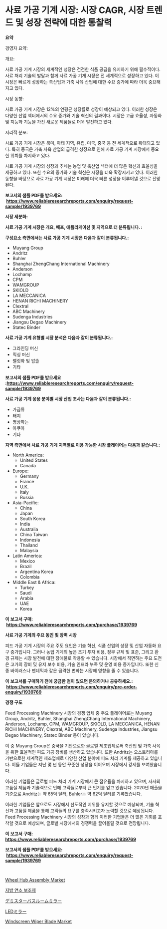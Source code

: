 <p><h1>사료 가공 기계 시장: 시장 CAGR, 시장 트렌드 및 성장 전략에 대한 통찰력</h1></p><p><strong>요약</strong></p>
<p><p>경영자 요약:</p><p>개요:</p><p>사료 가공 기계 시장의 세계적인 성장은 건전한 식품 공급을 유지하기 위해 필수적이다. 사료 처리 기술의 발달과 함께 사료 가공 기계 시장은 전 세계적으로 성장하고 있다. 이 시장은 빠르게 성장하는 축산업과 가축 사육 산업에 대한 수요 증가에 따라 더욱 중요해지고 있다.</p><p>시장 동향:</p><p>사료 가공 기계 시장은 12%의 연평균 성장률로 성장이 예상되고 있다. 이러한 성장은 다양한 산업 섹터에서의 수요 증가와 기술 혁신의 결과이다. 시장은 고급 효율성, 자동화 및 지능화 기능을 가진 새로운 제품들로 더욱 발전하고 있다.</p><p>지리적 분포:</p><p>사료 가공 기계 시장은 북미, 아태 지역, 유럽, 미국, 중국 등 전 세계적으로 확대되고 있다. 특히 중국은 가축 사육 산업의 급격한 성장으로 인해 사료 가공 기계 시장에서 중요한 위치를 차지하고 있다.</p><p>사료 가공 기계 시장의 성장과 추세는 농업 및 축산업 섹터에 더 많은 혁신과 효율성을 제공하고 있다. 또한 수요의 증가와 기술 혁신은 시장을 더욱 확장시키고 있다. 이러한 동향을 바탕으로 사료 가공 기계 시장은 미래에 더욱 빠른 성장을 이루어낼 것으로 전망된다.</p></p>
<p><strong>보고서의 샘플 PDF를 받으세요: &nbsp;<a href="https://www.reliableresearchreports.com/enquiry/request-sample/1939769">https://www.reliableresearchreports.com/enquiry/request-sample/1939769</a></strong></p>
<p><strong>시장 세분화:</strong></p>
<p><strong> 사료 가공 기계 시장은 개요, 배포, 애플리케이션 및 지역으로 더 분류됩니다. :</strong></p>
<p><strong>구성요소 측면에서는 사료 가공 기계 시장은 다음과 같이 분류됩니다.:</strong></p>
<p><ul><li>Muyang Group</li><li>Andritz</li><li>Buhler</li><li>Shanghai ZhengChang International Machinery</li><li>Anderson</li><li>Lochamp</li><li>CPM</li><li>WAMGROUP</li><li>SKIOLD</li><li>LA MECCANICA</li><li>HENAN RICHI MACHINERY</li><li>Clextral</li><li>ABC Machinery</li><li>Sudenga Industries</li><li>Jiangsu Degao Machinery</li><li>Statec Binder</li></ul></p>
<p><strong> 사료 가공 기계 유형별 시장 분석은 다음과 같이 분류됩니다.:</strong></p>
<p><ul><li>그라인딩 머신</li><li>믹싱 머신</li><li>펠릿화 및 압출</li><li>기타</li></ul></p>
<p><strong>보고서의 샘플 PDF를 받으세요 :<a href="https://www.reliableresearchreports.com/enquiry/request-sample/1939769">https://www.reliableresearchreports.com/enquiry/request-sample/1939769</a></strong></p>
<p><strong> 사료 가공 기계 응용 분야별 시장 산업 조사는 다음과 같이 분류됩니다.:</strong></p>
<p><ul><li>가금류</li><li>돼지</li><li>명상하는</li><li>아쿠아</li><li>기타</li></ul></p>
<p><strong>지역 측면에서 사료 가공 기계 지역별로 이용 가능한 시장 플레이어는 다음과 같습니다.:</strong></p>
<p><ul>
    <li>
        North America:
        <ul>
            <li>United States</li>
            <li>Canada</li>
        </ul>
    </li>
    <li>
        Europe:
        <ul>
            <li>Germany</li>
            <li>France</li>
            <li>U.K.</li>
            <li>Italy</li>
            <li>Russia</li>
        </ul>
    </li>
    <li>
        Asia-Pacific:
        <ul>
            <li>China</li>
            <li>Japan</li>
            <li>South Korea</li>
            <li>India</li>
            <li>Australia</li>
            <li>China Taiwan</li>
            <li>Indonesia</li>
            <li>Thailand</li>
            <li>Malaysia</li>
        </ul>
    </li>
    <li>
        Latin America:
        <ul>
            <li>Mexico</li>
            <li>Brazil</li>
            <li>Argentina Korea</li>
            <li>Colombia</li>
        </ul>
    </li>
    <li>
        Middle East & Africa:
        <ul>
            <li>Turkey</li>
            <li>Saudi</li>
            <li>Arabia</li>
            <li>UAE</li>
            <li>Korea</li>
        </ul>
    </li>
    </ul></p>
<p><strong>이 보고서 구매: &nbsp;<a href="https://www.reliableresearchreports.com/purchase/1939769">https://www.reliableresearchreports.com/purchase/1939769</a></strong></p>
<p><strong>사료 가공 기계의 주요 동인 및 장벽 시장</strong></p>
<p><p>피드 가공 기계 시장의 주요 주도 요인은 기술 혁신, 식품 산업의 성장 및 산업 자동화 요구 증가입니다. 그러나 농업 기계의 높은 초기 투자 비용, 정부 규제 및 표준, 그리고 환경 규제는 시장 발전에 대한 장애물로 작용할 수 있습니다. 시장에서 직면하는 주요 도전은 고가의 장비 및 유지 보수 비용, 기술 인프라 부족 및 운영 비용 증가입니다. 또한 신종 바이러스나 팬데믹과 같은 급격한 변화는 시장에 영향을 줄 수 있습니다.</p></p>
<p><strong>이 보고서를 구매하기 전에 궁금한 점이 있으면 문의하거나 공유하세요.: &nbsp;<a href="https://www.reliableresearchreports.com/enquiry/pre-order-enquiry/1939769">https://www.reliableresearchreports.com/enquiry/pre-order-enquiry/1939769</a></strong></p>
<p><strong>경쟁 구도</strong></p>
<p><p>Feed Processing Machinery 시장의 경쟁 업체 중 주요 플레이어로는 Muyang Group, Andritz, Buhler, Shanghai ZhengChang International Machinery, Anderson, Lochamp, CPM, WAMGROUP, SKIOLD, LA MECCANICA, HENAN RICHI MACHINERY, Clextral, ABC Machinery, Sudenga Industries, Jiangsu Degao Machinery, Statec Binder 등이 있습니다. </p><p>이 중 Muyang Group은 중국을 기반으로한 글로벌 제조업체로써 축산업 및 가축 사육을 위한 효율적인 피드 가공 장비를 생산하고 있습니다. 또한 Andritz는 오스트리아를 기반으로한 세계적인 제조업체로 다양한 산업 분야에 피드 처리 기계를 제공하고 있습니다. 이들 기업들은 지난 몇 년 동안 꾸준한 성장을 이어오며 시장에서 강세를 보여왔습니다.</p><p>이러한 기업들은 글로벌 피드 처리 기계 시장에서 큰 점유율을 차지하고 있으며, 자사의 고품질 제품과 기술력으로 인해 고객들로부터 큰 인기를 얻고 있습니다. 2020년 매출을 기준으로 Andritz는 약 65억 달러, Buhler는 약 62억 달러를 기록했습니다. </p><p>이러한 기업들은 앞으로도 시장에서 선도적인 지위를 유지할 것으로 예상되며, 기술 혁신과 고품질 제품을 통해 고객들의 요구를 충족시키고자 노력할 것으로 예상됩니다. Feed Processing Machinery 시장의 성장과 함께 이러한 기업들은 더 많은 기회를 포착할 것으로 예상되며, 글로벌 시장에서의 경쟁력을 끌어올릴 것으로 전망됩니다.</p></p>
<p><strong>이 보고서 구매: &nbsp; <a href="https://www.reliableresearchreports.com/purchase/1939769">https://www.reliableresearchreports.com/purchase/1939769</a></strong></p>
<p><strong>보고서의 샘플 PDF를 받으세요: &nbsp;<a href="https://www.reliableresearchreports.com/enquiry/request-sample/1939769">https://www.reliableresearchreports.com/enquiry/request-sample/1939769</a></strong><strong></strong></p>
<p>&nbsp;</p>
<p><p><a href="https://issuu.com/reportprime-2/docs/wheel-hub-assembly-market-size-2030.pptx">Wheel Hub Assembly Market</a></p><p><a href="https://github.com/oajzkywllm460/Market-Research-Report-List-1/blob/main/75111578747.md">지방 연소 보조제</a></p><p><a href="https://github.com/ReganWisoky2023/Market-Research-Report-List-1/blob/main/22951229502.md">デミスターバスルームミラー</a></p><p><a href="https://github.com/cbigkbh02719/Market-Research-Report-List-1/blob/main/78974809501.md">LEDミラー</a></p><p><a href="https://issuu.com/reportprime-2/docs/windscreen-wiper-blade-market-size-2030.pptx">Windscreen Wiper Blade Market</a></p></p>